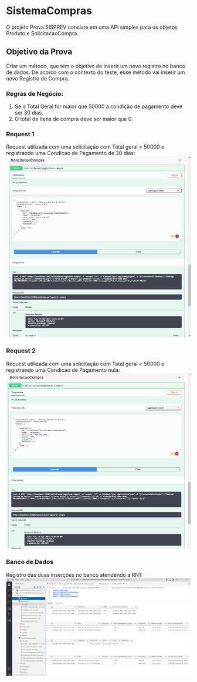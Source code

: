 # SistemaCompras 

O projeto Prova.SISPREV consiste em uma API simples para os objetos Produto e SolicitacaoCompra. 

## Objetivo da Prova

Criar um método, que tem o objetivo de inserir um novo registro no banco de dados. De acordo com o contexto do teste, esse método vai inserir um novo Registro de Compra.

### Regras de Negócio:
1.	Se o Total Geral for maior que 50000 a condição de pagamento deve ser 30 dias.
2.	O total de itens de compra deve ser maior que 0.

### Request 1
Request utilizada com uma solicitação com Total geral > 50000 e registrando uma Condicao de Pagamento de 30 dias:
![Swagger Request Solicitacao 1](https://github.com/rodrigosbrito/SistemaCompras/blob/develop/prints/request_swagger_create_solicitacao.PNG?raw=true)

### Request 2
Request utilizada com uma solicitação com Total geral < 50000 e registrando uma Condicao de Pagamento nula:
![Swagger Request Solicitacao 2](https://github.com/rodrigosbrito/SistemaCompras/blob/develop/prints/request_swagger_create_solicitacao_2.PNG?raw=true)

### Banco de Dados
Registro das duas inserções no banco atendendo a RN1:
![Banco de dados](https://github.com/rodrigosbrito/SistemaCompras/blob/develop/prints/sql_query_solicitacoes.PNG?raw=true)
